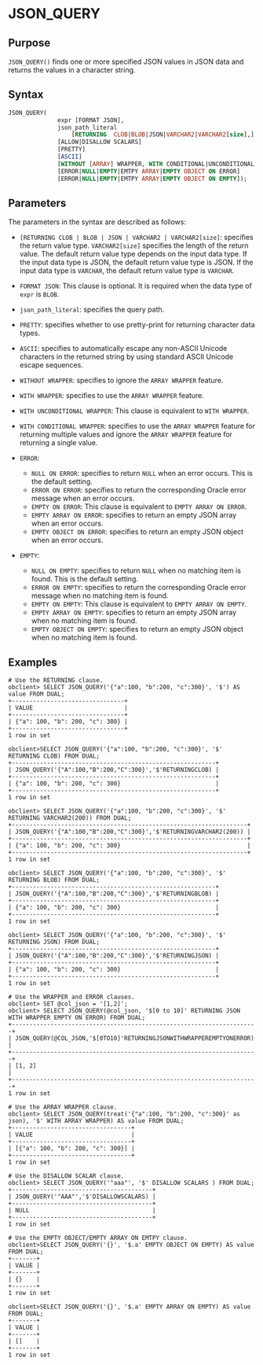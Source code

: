 # JSON_QUERY

## Purpose

`JSON_QUERY()` finds one or more specified JSON values in JSON data and returns the values in a character string.

## Syntax

```sql
JSON_QUERY(
              expr [FORMAT JSON],
              json_path_literal
                  [RETURNING  CLOB|BLOB|JSON|VARCHAR2|VARCHAR2[size],]
              [ALLOW|DISALLOW SCALARS]
              [PRETTY]
              [ASCII]
              [WITHOUT [ARRAY] WRAPPER, WITH CONDITIONAL|UNCONDITIONAL [ARRAY] WRAPPER]
              [ERROR|NULL|EMPTY|EMTPY ARRAY|EMPTY OBJECT ON ERROR]
              [ERROR|NULL|EMPTY|EMTPY ARRAY|EMPTY OBJECT ON EMPTY]);
```

## Parameters

The parameters in the syntax are described as follows:

- `[RETURNING CLOB | BLOB | JSON | VARCHAR2 | VARCHAR2[size]`: specifies the return value type. `VARCHAR2[size]` specifies the length of the return value. The default return value type depends on the input data type. If the input data type is JSON, the default return value type is JSON. If the input data type is `VARCHAR`, the default return value type is `VARCHAR`.
- `FORMAT JSON`: This clause is optional. It is required when the data type of `expr` is `BLOB`.
- `json_path_literal`: specifies the query path.
- `PRETTY`: specifies whether to use pretty-print for returning character data types.
- `ASCII`: specifies to automatically escape any non-ASCII Unicode characters in the returned string by using standard ASCII Unicode escape sequences.
- `WITHOUT WRAPPER`: specifies to ignore the `ARRAY WRAPPER` feature.
- `WITH WRAPPER`: specifies to use the `ARRAY WRAPPER` feature.
- `WITH UNCONDITIONAL WRAPPER`: This clause is equivalent to `WITH WRAPPER`.
- `WITH CONDITIONAL WRAPPER`: specifies to use the `ARRAY WRAPPER` feature for returning multiple values and ignore the `ARRAY WRAPPER` feature for returning a single value.
- `ERROR`:
   - `NULL ON ERROR`: specifies to return `NULL` when an error occurs. This is the default setting.
   - `ERROR ON ERROR`: specifies to return the corresponding Oracle error message when an error occurs.
   - `EMPTY ON ERROR`: This clause is equivalent to `EMPTY ARRAY ON ERROR`.
   - `EMPTY ARRAY ON ERROR`: specifies to return an empty JSON array when an error occurs.
   - `EMPTY OBJECT ON ERROR`: specifies to return an empty JSON object when an error occurs.

- `EMPTY`:
   - `NULL ON EMPTY`: specifies to return `NULL` when no matching item is found. This is the default setting.
   - `ERROR ON EMPTY`: specifies to return the corresponding Oracle error message when no matching item is found.
   - `EMPTY ON EMPTY`: This clause is equivalent to `EMPTY ARRAY ON EMPTY`.
   - `EMPTY ARRAY ON EMPTY`: specifies to return an empty JSON array when no matching item is found.
   - `EMPTY OBJECT ON EMPTY`: specifies to return an empty JSON object when no matching item is found.

## Examples

```shell
# Use the RETURNING clause.
obclient> SELECT JSON_QUERY('{"a":100, "b":200, "c":300}', '$') AS value FROM DUAL;
+--------------------------------+
| VALUE                          |
+--------------------------------+
| {"a": 100, "b": 200, "c": 300} |
+--------------------------------+
1 row in set

obclient>SELECT JSON_QUERY('{"a":100, "b":200, "c":300}', '$' RETURNING CLOB) FROM DUAL;
+----------------------------------------------------------+
| JSON_QUERY('{"A":100,"B":200,"C":300}','$'RETURNINGCLOB) |
+----------------------------------------------------------+
| {"a": 100, "b": 200, "c": 300}                           |
+----------------------------------------------------------+
1 row in set

obclient> SELECT JSON_QUERY('{"a":100, "b":200, "c":300}', '$' RETURNING VARCHAR2(200)) FROM DUAL;
+-------------------------------------------------------------------+
| JSON_QUERY('{"A":100,"B":200,"C":300}','$'RETURNINGVARCHAR2(200)) |
+-------------------------------------------------------------------+
| {"a": 100, "b": 200, "c": 300}                                    |
+-------------------------------------------------------------------+
1 row in set

obclient> SELECT JSON_QUERY('{"a":100, "b":200, "c":300}', '$' RETURNING BLOB) FROM DUAL;
+----------------------------------------------------------+
| JSON_QUERY('{"A":100,"B":200,"C":300}','$'RETURNINGBLOB) |
+----------------------------------------------------------+
| {"a": 100, "b": 200, "c": 300}                           |
+----------------------------------------------------------+
1 row in set

obclient> SELECT JSON_QUERY('{"a":100, "b":200, "c":300}', '$' RETURNING JSON) FROM DUAL;
+----------------------------------------------------------+
| JSON_QUERY('{"A":100,"B":200,"C":300}','$'RETURNINGJSON) |
+----------------------------------------------------------+
| {"a": 100, "b": 200, "c": 300}                           |
+----------------------------------------------------------+
1 row in set

# Use the WRAPPER and ERROR clauses.
obclient> SET @col_json = '[1,2]';
obclient> SELECT JSON_QUERY(@col_json, '$[0 to 10]' RETURNING JSON WITH WRAPPER EMPTY ON ERROR) FROM DUAL;
+----------------------------------------------------------------------+
| JSON_QUERY(@COL_JSON,'$[0TO10]'RETURNINGJSONWITHWRAPPEREMPTYONERROR) |
+----------------------------------------------------------------------+
| [1, 2]                                                               |
+----------------------------------------------------------------------+
1 row in set

# Use the ARRAY WRAPPER clause.
obclient> SELECT JSON_QUERY(treat('{"a":100, "b":200, "c":300}' as json), '$' WITH ARRAY WRAPPER) AS value FROM DUAL;
+----------------------------------+
| VALUE                            |
+----------------------------------+
| [{"a": 100, "b": 200, "c": 300}] |
+----------------------------------+
1 row in set

# Use the DISALLOW SCALAR clause.
obclient> SELECT JSON_QUERY('"aaa"', '$' DISALLOW SCALARS ) FROM DUAL;
+----------------------------------------+
| JSON_QUERY('"AAA"','$'DISALLOWSCALARS) |
+----------------------------------------+
| NULL                                   |
+----------------------------------------+
1 row in set

# Use the EMPTY OBJECT/EMPTY ARRAY ON EMTPY clause.
obclient>SELECT JSON_QUERY('{}', '$.a' EMPTY OBJECT ON EMPTY) AS value FROM DUAL;
+-------+
| VALUE |
+-------+
| {}    |
+-------+
1 row in set

obclient>SELECT JSON_QUERY('{}', '$.a' EMPTY ARRAY ON EMPTY) AS value FROM DUAL;
+-------+
| VALUE |
+-------+
| []    |
+-------+
1 row in set
```
